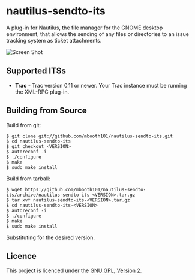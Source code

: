 # nautilus-sendto-its

A plug-in for Nautilus, the file manager for the GNOME desktop environment, that allows the sending of any files or directories to an issue tracking system as ticket attachments.

![Screen Shot][ScreenShot]

## Supported ITSs

* **Trac** - Trac version 0.11 or newer. Your Trac instance must be running the XML-RPC plug-in.

## Building from Source

Build from git:

    $ git clone git://github.com/mbooth101/nautilus-sendto-its.git
    $ cd nautilus-sendto-its
    $ git checkout <VERSION>
    $ autoreconf -i
    $ ./configure
    $ make
    $ sudo make install

Build from tarball:

    $ wget https://github.com/mbooth101/nautilus-sendto-its/archive/nautilus-sendto-its-<VERSION>.tar.gz
    $ tar xvf nautilus-sendto-its-<VERSION>.tar.gz
    $ cd nautilus-sendto-its-<VERSION>
    $ autoreconf -i
    $ ./configure
    $ make
    $ sudo make install

Substituting <VERSION> for the desired version.

## Licence

This project is licenced under the [GNU GPL, Version 2][GPL2].

[ScreenShot]: https://raw.github.com/mbooth101/nautilus-sendto-its/master/screenshot.png "Screenshot of nautilus-sendto-its in action."
[GPL2]: http://www.gnu.org/licenses/old-licenses/gpl-2.0.txt
